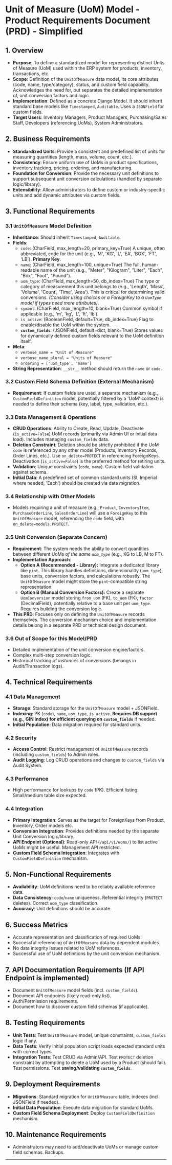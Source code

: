 # Unit of Measure (UoM) Model - Product Requirements Document (PRD) - Simplified

## 1. Overview

*   **Purpose**: To define a standardized model for representing distinct Units of Measure (UoM) used within the ERP system for products, inventory, transactions, etc.
*   **Scope**: Definition of the `UnitOfMeasure` data model, its core attributes (code, name, type/category), status, and custom field capability. Acknowledges the need for, but separates the detailed implementation of, unit conversion factors and logic.
*   **Implementation**: Defined as a concrete Django Model. It should inherit standard base models like `Timestamped`, `Auditable`. Uses a `JSONField` for custom fields.
*   **Target Users**: Inventory Managers, Product Managers, Purchasing/Sales Staff, Developers (referencing UoMs), System Administrators.

## 2. Business Requirements

*   **Standardized Units**: Provide a consistent and predefined list of units for measuring quantities (length, mass, volume, count, etc.).
*   **Consistency**: Ensure uniform use of UoMs in product specifications, inventory tracking, pricing, ordering, and manufacturing.
*   **Foundation for Conversion**: Provide the necessary unit definitions to support subsequent unit conversion calculations (handled by separate logic/library).
*   **Extensibility**: Allow administrators to define custom or industry-specific units and add dynamic attributes via custom fields.

## 3. Functional Requirements

### 3.1 `UnitOfMeasure` Model Definition
*   **Inheritance**: Should inherit `Timestamped`, `Auditable`.
*   **Fields**:
    *   `code`: (CharField, max_length=20, primary_key=True) A unique, often abbreviated, code for the unit (e.g., 'M', 'KG', 'L', 'EA', 'BOX', 'FT', 'LB'). **Primary Key**.
    *   `name`: (CharField, max_length=100, unique=True) The full, human-readable name of the unit (e.g., "Meter", "Kilogram", "Liter", "Each", "Box", "Foot", "Pound").
    *   `uom_type`: (CharField, max_length=50, db_index=True) The type or category of measurement this unit belongs to (e.g., 'Length', 'Mass', 'Volume', 'Count', 'Time', 'Area'). This is critical for determining valid conversions. *(Consider using choices or a ForeignKey to a `UomType` model if types need more attributes)*.
    *   `symbol`: (CharField, max_length=10, blank=True) Common symbol if applicable (e.g., 'm', 'kg', 'L', 'ft', 'lb').
    *   `is_active`: (BooleanField, default=True, db_index=True) Flag to enable/disable the UoM within the system.
    *   **`custom_fields`**: (JSONField, default=dict, blank=True) Stores values for dynamically defined custom fields relevant to the UoM definition itself.
*   **Meta**:
    *   `verbose_name = "Unit of Measure"`
    *   `verbose_name_plural = "Units of Measure"`
    *   `ordering = ['uom_type', 'name']`
*   **String Representation**: `__str__` method should return the `name` or `code`.

### 3.2 Custom Field Schema Definition (External Mechanism)
*   **Requirement**: If custom fields are used, a separate mechanism (e.g., `CustomFieldDefinition` model, potentially filtered by a 'UoM' context) is needed to define their schema (key, label, type, validation, etc.).

### 3.3 Data Management & Operations
*   **CRUD Operations**: Ability to Create, Read, Update, Deactivate (`is_active=False`) UoM records (primarily via Admin UI or initial data load). Includes managing `custom_fields` data.
*   **Deletion Constraint**: Deletion should be strictly prohibited if the UoM `code` is referenced by any other model (Products, Inventory Records, Order Lines, etc.). Use `on_delete=PROTECT` in referencing ForeignKeys. Deactivation (`is_active=False`) is the preferred method for retiring units.
*   **Validation**: Unique constraints (`code`, `name`). Custom field validation against schema.
*   **Initial Data**: A predefined set of common standard units (SI, Imperial where needed, 'Each') should be created via data migration.

### 3.4 Relationship with Other Models
*   Models requiring a unit of measure (e.g., `Product`, `InventoryItem`, `PurchaseOrderLine`, `SalesOrderLine`) will use a `ForeignKey` to this `UnitOfMeasure` model, referencing the `code` field, with `on_delete=models.PROTECT`.

### 3.5 Unit Conversion (Separate Concern)
*   **Requirement**: The system needs the ability to convert quantities between different UoMs *of the same `uom_type`* (e.g., KG to LB, M to FT).
*   **Implementation Approach**:
    *   **Option A (Recommended - Library):** Integrate a dedicated library like `pint`. This library handles definitions, dimensionality (`uom_type`), base units, conversion factors, and calculations robustly. The `UnitOfMeasure` model might store the `pint`-compatible string representation.
    *   **Option B (Manual Conversion Factors):** Create a separate `UomConversion` model storing `from_uom` (FK), `to_uom` (FK), `factor` (DecimalField), potentially relative to a base unit per `uom_type`. Requires building the conversion logic.
*   **This PRD**: Focuses only on defining the `UnitOfMeasure` records themselves. The conversion mechanism choice and implementation details belong in a separate PRD or technical design document.

### 3.6 Out of Scope for this Model/PRD
*   Detailed implementation of the unit conversion engine/factors.
*   Complex multi-step conversion logic.
*   Historical tracking of *instances* of conversions (belongs in Audit/Transaction logs).

## 4. Technical Requirements

### 4.1 Data Management
*   **Storage**: Standard storage for the `UnitOfMeasure` model + JSONField.
*   **Indexing**: PK (`code`), `name`, `uom_type`, `is_active`. **Requires DB support (e.g., GIN index) for efficient querying on `custom_fields`** if needed.
*   **Initial Population**: Data migration required for standard units.

### 4.2 Security
*   **Access Control**: Restrict management of `UnitOfMeasure` records (including `custom_fields`) to Admin roles.
*   **Audit Logging**: Log CRUD operations and changes to `custom_fields` via Audit System.

### 4.3 Performance
*   High performance for lookups by `code` (PK). Efficient listing. Small/medium table size expected.

### 4.4 Integration
*   **Primary Integration**: Serves as the target for ForeignKeys from Product, Inventory, Order models etc.
*   **Conversion Integration**: Provides definitions needed by the separate Unit Conversion logic/library.
*   **API Endpoint (Optional)**: Read-only API (`/api/v1/uoms/`) to list active UoMs might be useful. Management API restricted.
*   **Custom Field Schema Integration**: Integrates with `CustomFieldDefinition` mechanism.

## 5. Non-Functional Requirements

*   **Availability**: UoM definitions need to be reliably available reference data.
*   **Data Consistency**: `code`/`name` uniqueness. Referential integrity (`PROTECT` deletes). Correct `uom_type` classification.
*   **Accuracy**: Unit definitions should be accurate.

## 6. Success Metrics

*   Accurate representation and classification of required UoMs.
*   Successful referencing of `UnitOfMeasure` data by dependent modules.
*   No data integrity issues related to UoM references.
*   Successful use of UoM definitions by the unit conversion mechanism.

## 7. API Documentation Requirements (If API Endpoint is implemented)

*   Document `UnitOfMeasure` model fields (incl. `custom_fields`).
*   Document API endpoints (likely read-only list).
*   Auth/Permission requirements.
*   Document how to discover custom field schemas (if applicable).

## 8. Testing Requirements

*   **Unit Tests**: Test `UnitOfMeasure` model, unique constraints, `custom_fields` logic if any.
*   **Data Tests**: Verify initial population script loads expected standard units with correct types.
*   **Integration Tests**: Test CRUD via Admin/API. Test `PROTECT` deletion constraint by attempting to delete a UoM used by a Product (should fail). Test permissions. Test **saving/validating `custom_fields`**.

## 9. Deployment Requirements

*   **Migrations**: Standard migration for `UnitOfMeasure` table, indexes (incl. JSONField if needed).
*   **Initial Data Population**: Execute data migration for standard UoMs.
*   **Custom Field Schema Deployment**: Deploy `CustomFieldDefinition` mechanism.

## 10. Maintenance Requirements

*   Administrators may need to add/deactivate UoMs or manage custom field schemas. Backups.

---